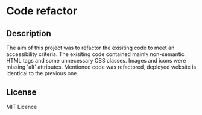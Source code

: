 # Code refactor

## Description 

The aim of this project was to refactor the exisiting code to meet an accessibility criteria. The exisiting code contained mainly non-semantic HTML tags and some unnecessary CSS classes. Images and icons were missing 'alt' attributes. Mentioned code was refactored, deployed website is identical to the previous one.

## License

MIT Licence

